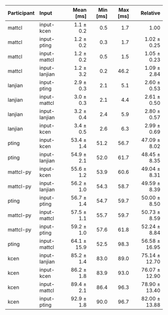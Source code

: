 | Participant | Input | Mean [ms] | Min [ms] | Max [ms] | Relative |
|:---|:---|---:|---:|---:|---:|
| mattcl | input-kcen | 1.1 ± 0.2 | 0.5 | 1.7 | 1.00 |
| mattcl | input-pting | 1.2 ± 0.2 | 0.3 | 1.7 | 1.02 ± 0.25 |
| mattcl | input-mattcl | 1.2 ± 0.2 | 0.5 | 1.5 | 1.05 ± 0.23 |
| mattcl | input-lanjian | 1.2 ± 3.2 | 0.2 | 46.2 | 1.09 ± 2.84 |
| lanjian | input-pting | 2.9 ± 0.3 | 2.1 | 5.1 | 2.60 ± 0.53 |
| lanjian | input-mattcl | 3.0 ± 0.3 | 2.1 | 4.4 | 2.61 ± 0.50 |
| lanjian | input-lanjian | 3.2 ± 0.4 | 2.4 | 5.9 | 2.80 ± 0.57 |
| lanjian | input-kcen | 3.4 ± 0.5 | 2.6 | 6.3 | 2.99 ± 0.69 |
| pting | input-kcen | 53.4 ± 1.4 | 51.2 | 56.7 | 47.09 ± 8.02 |
| pting | input-lanjian | 54.9 ± 2.1 | 52.0 | 61.7 | 48.45 ± 8.35 |
| mattcl-py | input-kcen | 55.6 ± 1.2 | 53.9 | 60.6 | 49.04 ± 8.31 |
| mattcl-py | input-lanjian | 56.2 ± 1.0 | 54.3 | 58.7 | 49.59 ± 8.39 |
| pting | input-pting | 56.7 ± 1.4 | 54.7 | 59.7 | 50.00 ± 8.50 |
| mattcl-py | input-mattcl | 57.5 ± 1.1 | 55.7 | 59.7 | 50.73 ± 8.59 |
| mattcl-py | input-pting | 59.2 ± 1.0 | 57.6 | 61.8 | 52.24 ± 8.84 |
| pting | input-mattcl | 64.1 ± 15.9 | 52.5 | 98.3 | 56.58 ± 16.95 |
| kcen | input-lanjian | 85.2 ± 1.4 | 83.0 | 89.0 | 75.14 ± 12.70 |
| kcen | input-kcen | 86.2 ± 1.8 | 83.9 | 93.0 | 76.07 ± 12.90 |
| kcen | input-mattcl | 89.4 ± 2.1 | 86.4 | 96.3 | 78.90 ± 13.40 |
| kcen | input-pting | 92.9 ± 1.8 | 90.0 | 96.7 | 82.00 ± 13.88 |
